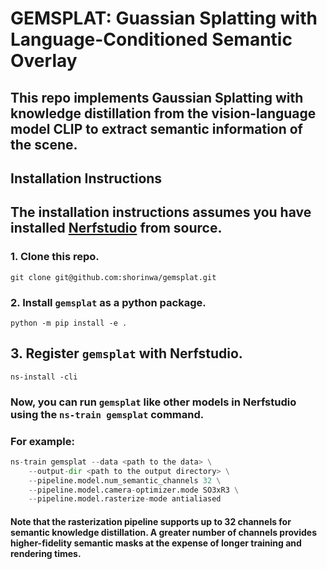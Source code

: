 # GEMSPLAT: Guassian Splatting with Language-Conditioned Semantic Overlay
## This repo implements Gaussian Splatting with knowledge distillation from the vision-language model CLIP to extract semantic information of the scene.

## Installation Instructions

## The installation instructions assumes you have installed [Nerfstudio](https://docs.nerf.studio/quickstart/installation.html) from source.

### 1. Clone this repo.
`git clone git@github.com:shorinwa/gemsplat.git`

### 2. Install `gemsplat` as a python package.
`python -m pip install -e .`

## 3. Register `gemsplat` with Nerfstudio.
`ns-install -cli`

### Now, you can run `gemsplat` like other models in Nerfstudio using the `ns-train gemsplat` command.
### For example:
```python 
ns-train gemsplat --data <path to the data> \
    --output-dir <path to the output directory> \
    --pipeline.model.num_semantic_channels 32 \
    --pipeline.model.camera-optimizer.mode SO3xR3 \
    --pipeline.model.rasterize-mode antialiased
```
#### Note that the rasterization pipeline supports up to 32 channels for semantic knowledge distillation. A greater number of channels provides higher-fidelity semantic masks at the expense of longer training and rendering times.